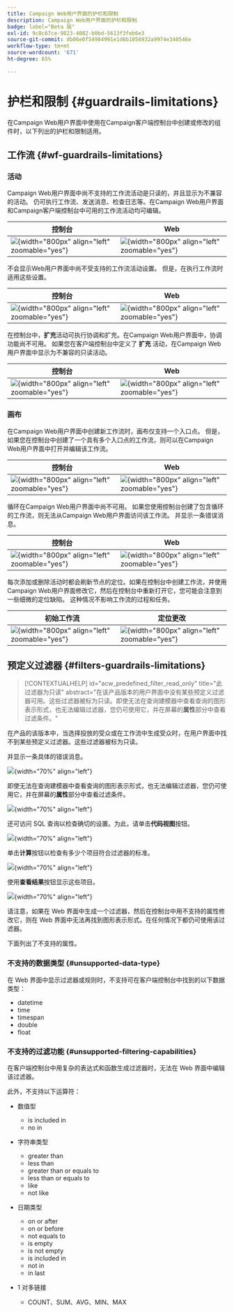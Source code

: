 ```yaml
---
title: Campaign Web用户界面的护栏和限制
description: Campaign Web用户界面的护栏和限制
badge: label="Beta 版"
exl-id: 9c8c67ce-9823-4082-b0bd-5613f3feb6e3
source-git-commit: db06e0f54984991e1d6b1056932a9974e340546e
workflow-type: tm+mt
source-wordcount: '671'
ht-degree: 65%

---
```


# 护栏和限制 {#guardrails-limitations}

在Campaign Web用户界面中使用在Campaign客户端控制台中创建或修改的组件时，以下列出的护栏和限制适用。

## 工作流 {#wf-guardrails-limitations}

### 活动

Campaign Web用户界面中尚不支持的工作流活动是只读的，并且显示为不兼容的活动。 仍可执行工作流、发送消息、检查日志等。在Campaign Web用户界面和Campaign客户端控制台中可用的工作流活动均可编辑。

| 控制台 | Web |
| --- | --- |
| ![](assets/limitations-activities-console.png){width="800px" align="left" zoomable="yes"} | ![](assets/limitations-activities-web.png){width="800px" align="left" zoomable="yes"} |

不会显示Web用户界面中尚不受支持的工作流活动设置。 但是，在执行工作流时适用这些设置。

| 控制台 | Web |
| --- | --- |
| ![](assets/limitations-options-console.png){width="800px" align="left" zoomable="yes"} | ![](assets/limitations-options-web.png){width="800px" align="left" zoomable="yes"} |

在控制台中，**扩充**&#x200B;活动可执行协调和扩充。在Campaign Web用户界面中，协调功能尚不可用。 如果您在客户端控制台中定义了 **扩充** 活动，在Campaign Web用户界面中显示为不兼容的只读活动。

| 控制台 | Web |
| --- | --- |
| ![](assets/limitations-options-console.png){width="800px" align="left" zoomable="yes"} | ![](assets/limitations-options-web.png){width="800px" align="left" zoomable="yes"} |

### 画布

在Campaign Web用户界面中创建新工作流时，画布仅支持一个入口点。 但是，如果您在控制台中创建了一个具有多个入口点的工作流，则可以在Campaign Web用户界面中打开并编辑该工作流。

| 控制台 | Web |
| --- | --- |
| ![](assets/limitations-multiple-console.png){width="800px" align="left" zoomable="yes"} | ![](assets/limitations-multiple-web.png){width="800px" align="left" zoomable="yes"} |

循环在Campaign Web用户界面中尚不可用。 如果您使用控制台创建了包含循环的工作流，则无法从Campaign Web用户界面访问该工作流。 并显示一条错误消息。

| 控制台 | Web |
| --- | --- |
| ![](assets/limitations-loops-console.png){width="800px" align="left" zoomable="yes"} | ![](assets/limitations-loops-web.png){width="800px" align="left" zoomable="yes"} |

每次添加或删除活动时都会刷新节点的定位。如果在控制台中创建工作流，并使用Campaign Web用户界面修改它，然后在控制台中重新打开它，您可能会注意到一些细微的定位缺陷。 这种情况不影响工作流的过程和任务。

| 初始工作流 | 定位更改 |
| --- | --- |
| ![](assets/limitations-positioning1.png){width="800px" align="left" zoomable="yes"} | ![](assets/limitations-positioning2.png){width="800px" align="left" zoomable="yes"} |

## 预定义过滤器 {#filters-guardrails-limitations}

>[!CONTEXTUALHELP]
>id="acw_predefined_filter_read_only"
>title="此过滤器为只读"
>abstract="在该产品版本的用户界面中没有某些预定义过滤器可用。这些过滤器被标为只读。即使无法在查询建模器中查看查询的图形表示形式，也无法编辑过滤器，您仍可使用它，并在屏幕的&#x200B;**属性**&#x200B;部分中查看过滤条件。"

在产品的该版本中，当选择投放的受众或在工作流中生成受众时，在用户界面中找不到某些预定义过滤器。这些过滤器被标为只读。

并显示一条具体的错误消息。

![](assets/filter-unavailable.png){width="70%" align="left"}

即使无法在查询建模器中查看查询的图形表示形式，也无法编辑过滤器，您仍可使用它，并在屏幕的&#x200B;**属性**&#x200B;部分中查看过滤条件。

![](assets/rule-edit.png){width="70%" align="left"}

还可访问 SQL 查询以检查确切的设置。为此，请单击&#x200B;**代码视图**&#x200B;按钮。

![](assets/rule-code-view.png){width="70%" align="left"}

单击&#x200B;**计算**&#x200B;按钮以检查有多少个项目符合过滤器的标准。

![](assets/rule-calculate.png){width="70%" align="left"}

使用&#x200B;**查看结果**&#x200B;按钮显示这些项目。

![](assets/rule-view-results.png){width="70%" align="left"}

请注意，如果在 Web 界面中生成一个过滤器，然后在控制台中用不支持的属性修改它，则在 Web 界面中无法再找到图形表示形式。在任何情况下都仍可使用该过滤器。

下面列出了不支持的属性。

### 不支持的数据类型 {#unsupported-data-type}

在 Web 界面中显示过滤器或规则时，不支持可在客户端控制台中找到的以下数据类型：

* datetime
* time
* timespan
* double
* float

### 不支持的过滤功能 {#unsupported-filtering-capabilities}

在客户端控制台中用复杂的表达式和函数生成过滤器时，无法在 Web 界面中编辑该过滤器。

此外，不支持以下运算符：

* 数值型
   * is included in
   * no in

* 字符串类型
   * greater than
   * less than
   * greater than or equals to
   * less than or equals to
   * like
   * not like

* 日期类型
   * on or after
   * on or before
   * not equals to
   * is empty
   * is not empty
   * is included in
   * not in
   * in last

* 1 对多链接
   * COUNT、SUM、AVG、MIN、MAX

